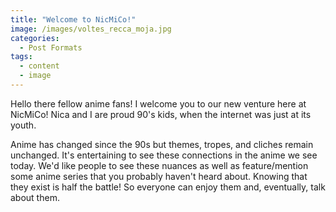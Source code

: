 ```yaml
---
title: "Welcome to NicMiCo!"
image: /images/voltes_recca_moja.jpg
categories:
  - Post Formats
tags:
  - content
  - image
---
```

Hello there fellow anime fans! I welcome you to our new venture here at NicMiCo! Nica and I are proud 90's kids, when the internet was just at its youth.

Anime has changed since the 90s but themes, tropes, and cliches remain unchanged. It's entertaining to see these connections in the anime we see today. We'd like people to see these nuances as well as feature/mention some anime series that you probably haven't heard about. Knowing that they exist is half the battle! So everyone can enjoy them and, eventually, talk about them.

